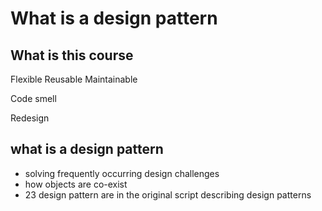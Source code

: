 # What is a design pattern

## What is this course
Flexible
Reusable
Maintainable

Code smell

Redesign

## what is a design pattern
- solving frequently occurring design challenges
- how objects are co-exist
- 23 design pattern are in the original script describing design patterns



